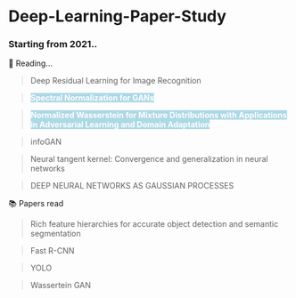 # Deep-Learning-Paper-Study

<h3>Starting from 2021..<br></h3>

:book: Reading...

>  Deep Residual Learning for Image Recognition

> <b><span style="color: white; background-color: lightblue">Spectral Normalization for GANs</span></b>

> <b><span style="color: white; background-color: lightblue">Normalized Wasserstein for Mixture Distributions with Applications in Adversarial Learning and Domain Adaptation
> </span></b>

>  infoGAN

> Neural tangent kernel: Convergence and generalization in neural networks

> DEEP NEURAL NETWORKS AS GAUSSIAN PROCESSES



:books: Papers read

> Rich feature hierarchies for accurate object detection and semantic segmentation

> Fast R-CNN

> YOLO

>  Wassertein GAN